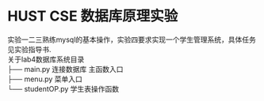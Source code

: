 # HUST CSE 数据库原理实验  

实验一二三熟练mysql的基本操作，实验四要求实现一个学生管理系统，具体任务见实验指导书.  
关于lab4数据库系统目录  
├── main.py  连接数据库 主函数入口  
├── menu.py  菜单入口  
└── studentOP.py 学生表操作函数  
